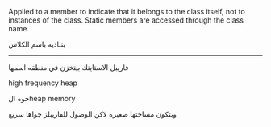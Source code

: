 Applied to a member to indicate that it belongs to the class itself, not to instances of the class. Static members are accessed through the class name.

بنناديه باسم الكلاس

---

فاريبل الاستايتك بيتخزن في منطقه اسمها

high frequency heap

جوه الheap memory

وبتكون مساحتها صغيره لاكن الوصول للفاريبلز جواها سريع